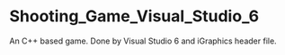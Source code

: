 # Shooting_Game_Visual_Studio_6
An C++ based game. Done by Visual Studio 6 and iGraphics header file.
